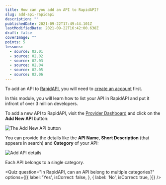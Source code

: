 ```yaml
---
title: How can you add an API to RapidAPI?
slug: add-api-rapidapi
description: ""
publishedDate: 2021-09-22T17:49:44.101Z
lastModifiedDate: 2021-09-22T16:42:00.638Z
draft: false
coverImage: ""
points: 5
lessons:
  - source: 02.01
  - source: 02.02
  - source: 02.03
  - source: 02.04
  - source: 02.05
  - source: 02.06
---
```


To add an API to [RapidAPI](https://RapidAPI.com/hub?utm_source=RapidAPI.com/learn&utm_medium=DevRel&utm_campaign=DevRel), you will need to [create an account](https://RapidAPI.com/auth/sign-up?utm_source=RapidAPI.com/learn&utm_medium=DevRel&utm_campaign=DevRel) first.

In this module, you will learn how to list your API in RapidAPI and put it infront of over 3 million developers.

To add a new API to RapidAPI, visit the [Provider Dashboard](https://provider.rapidapi.com/?utm_source=RapidAPI.com/learn&utm_medium=DevRel&utm_campaign=DevRel) and click on the **Add New API** button:

![The Add New API button](https://raw.githubusercontent.com/RapidAPI/DevRel-Stack-Data/production/learn/courses/rapidapi-hub-provider/images/image1.png)

You can provide the details like the **API Name**, **Short Description** (that appears in search) and **Category** of your API:

![Add API details](https://raw.githubusercontent.com/RapidAPI/DevRel-Stack-Data/production/learn/courses/rapidapi-hub-provider/images/image2.png)

<Callout>
  Each API belongs to a single category.
</Callout>

<Quiz
  question="In RapidAPI, can an API belong to multiple categories?"
  options={[{
    label: 'Yes',
    isCorrect: false,
  }, {
    label: 'No',
    isCorrect: true,
  }]}
/>

